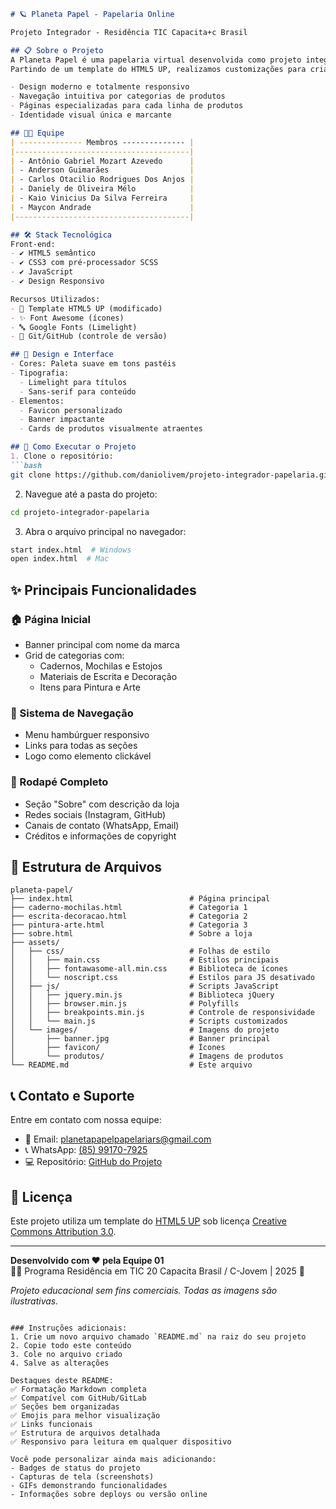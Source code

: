```markdown
# 🪐 Planeta Papel - Papelaria Online

Projeto Integrador - Residência TIC Capacita+c Brasil

## 📋 Sobre o Projeto
A Planeta Papel é uma papelaria virtual desenvolvida como projeto integrador da residência em TIC. 
Partindo de um template do HTML5 UP, realizamos customizações para criar uma loja online de papelaria completa com:

- Design moderno e totalmente responsivo
- Navegação intuitiva por categorias de produtos
- Páginas especializadas para cada linha de produtos
- Identidade visual única e marcante

## 👨‍💻 Equipe
| -------------- Membros -------------- | 
|---------------------------------------|
| - Antônio Gabriel Mozart Azevedo      |
| - Anderson Guimarães                  | 
| - Carlos Otacilio Rodrigues Dos Anjos |
| - Daniely de Oliveira Mélo            | 
| - Kaio Vinicius Da Silva Ferreira     |
| - Maycon Andrade                      | 
|---------------------------------------|

## 🛠 Stack Tecnológica
Front-end:
- ✔ HTML5 semântico
- ✔ CSS3 com pré-processador SCSS
- ✔ JavaScript 
- ✔ Design Responsivo 

Recursos Utilizados:
- 🎨 Template HTML5 UP (modificado)
- ✨ Font Awesome (ícones)
- 🔤 Google Fonts (Limelight)
- 🔄 Git/GitHub (controle de versão)

## 🎨 Design e Interface
- Cores: Paleta suave em tons pastéis
- Tipografia:
  - Limelight para títulos
  - Sans-serif para conteúdo
- Elementos:
  - Favicon personalizado
  - Banner impactante
  - Cards de produtos visualmente atraentes

## 🚀 Como Executar o Projeto
1. Clone o repositório:
```bash
git clone https://github.com/daniolivem/projeto-integrador-papelaria.git
```
2. Navegue até a pasta do projeto:
```bash
cd projeto-integrador-papelaria
```
3. Abra o arquivo principal no navegador:
```bash
start index.html  # Windows
open index.html  # Mac
```

## ✨ Principais Funcionalidades
### 🏠 Página Inicial
- Banner principal com nome da marca
- Grid de categorias com:
  - Cadernos, Mochilas e Estojos
  - Materiais de Escrita e Decoração
  - Itens para Pintura e Arte

### 🧭 Sistema de Navegação
- Menu hambúrguer responsivo
- Links para todas as seções
- Logo como elemento clickável

### 👣 Rodapé Completo
- Seção "Sobre" com descrição da loja
- Redes sociais (Instagram, GitHub)
- Canais de contato (WhatsApp, Email)
- Créditos e informações de copyright

## 📂 Estrutura de Arquivos
```
planeta-papel/
├── index.html                          # Página principal
├── caderno-mochilas.html               # Categoria 1
├── escrita-decoracao.html              # Categoria 2
├── pintura-arte.html                   # Categoria 3
├── sobre.html                          # Sobre a loja
├── assets/
│   ├── css/                            # Folhas de estilo
│   │   ├── main.css                    # Estilos principais
│   │   ├── fontawasome-all.min.css     # Biblioteca de ícones
│   │   └── noscript.css                # Estilos para JS desativado
│   ├── js/                             # Scripts JavaScript
│   │   ├── jquery.min.js               # Biblioteca jQuery
│   │   ├── browser.min.js              # Polyfills
│   │   ├── breakpoints.min.js          # Controle de responsividade
│   │   └── main.js                     # Scripts customizados
│   └── images/                         # Imagens do projeto
│       ├── banner.jpg                  # Banner principal
│       ├── favicon/                    # Ícones
│       └── produtos/                   # Imagens de produtos
└── README.md                           # Este arquivo
```

## 📞 Contato e Suporte
Entre em contato com nossa equipe:
- 📧 Email: [planetapapelpapelariars@gmail.com](mailto:planetapapelpapelariars@gmail.com)
- 📞 WhatsApp: [(85) 99170-7925](https://api.whatsapp.com/send?phone=5585991707925)
- 💻 Repositório: [GitHub do Projeto](https://github.com/daniolivem/projeto-integrador-papelaria)

## 📄 Licença
Este projeto utiliza um template do [HTML5 UP](https://html5up.net/) sob licença [Creative Commons Attribution 3.0](https://creativecommons.org/licenses/by/3.0/).

---

**Desenvolvido com ❤️ pela Equipe 01**  
👨‍💻 Programa Residência em TIC 20 Capacita Brasil / C-Jovem | 2025 🚀  

*Projeto educacional sem fins comerciais. Todas as imagens são ilustrativas.*
```

### Instruções adicionais:
1. Crie um novo arquivo chamado `README.md` na raiz do seu projeto
2. Copie todo este conteúdo
3. Cole no arquivo criado
4. Salve as alterações

Destaques deste README:
✅ Formatação Markdown completa  
✅ Compatível com GitHub/GitLab  
✅ Seções bem organizadas  
✅ Emojis para melhor visualização  
✅ Links funcionais  
✅ Estrutura de arquivos detalhada  
✅ Responsivo para leitura em qualquer dispositivo  

Você pode personalizar ainda mais adicionando:
- Badges de status do projeto
- Capturas de tela (screenshots)
- GIFs demonstrando funcionalidades
- Informações sobre deploys ou versão online
```